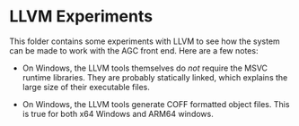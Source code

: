 
LLVM Experiments
================

This folder contains some experiments with LLVM to see how the system can be made to work with
the AGC front end. Here are a few notes:

+ On Windows, the LLVM tools themselves do *not* require the MSVC runtime libraries. They are
  probably statically linked, which explains the large size of their executable files.
  
+ On Windows, the LLVM tools generate COFF formatted object files. This is true for both x64
  Windows and ARM64 windows.
